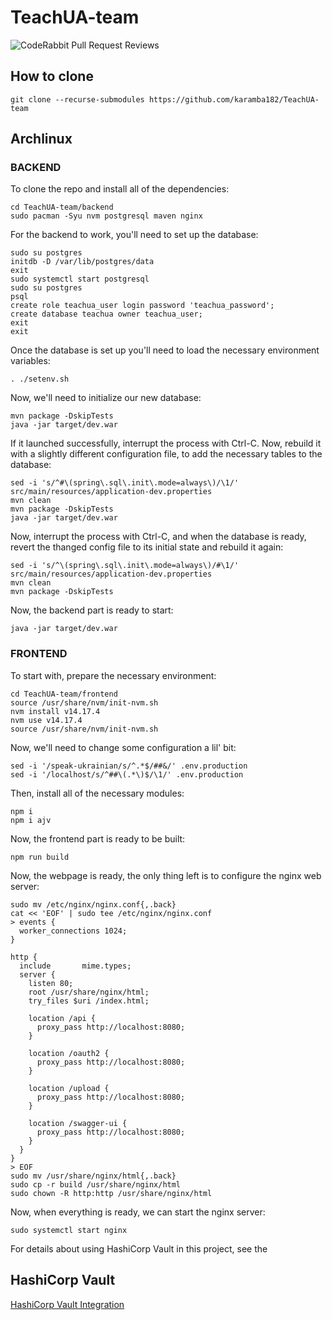# TeachUA-team

![CodeRabbit Pull Request Reviews](https://img.shields.io/coderabbit/prs/github/karamba182/TechUA-team?utm_source=oss&utm_medium=github&utm_campaign=karamba182%2FTechUA-team&labelColor=171717&color=FF570A&link=https%3A%2F%2Fcoderabbit.ai&label=CodeRabbit+Reviews)



## How to clone
```
git clone --recurse-submodules https://github.com/karamba182/TeachUA-team
```

## Archlinux

### BACKEND

To clone the repo and install all of the dependencies:
```
cd TeachUA-team/backend
sudo pacman -Syu nvm postgresql maven nginx
```

For the backend to work, you'll need to set up the database:
```
sudo su postgres
initdb -D /var/lib/postgres/data
exit
sudo systemctl start postgresql
sudo su postgres
psql
create role teachua_user login password 'teachua_password';
create database teachua owner teachua_user;
exit
exit
```
Once the database is set up you'll need to load the necessary environment
variables:
```
. ./setenv.sh
```
Now, we'll need to initialize our new database:
```
mvn package -DskipTests
java -jar target/dev.war
```
If it launched successfully, interrupt the process with Ctrl-C.
Now, rebuild it with a slightly different configuration file, to add the
necessary tables to the database:
```
sed -i 's/^#\(spring\.sql\.init\.mode=always\)/\1/' src/main/resources/application-dev.properties
mvn clean
mvn package -DskipTests
java -jar target/dev.war
```
Now, interrupt the process with Ctrl-C, and when the database is ready, revert
the thanged config file to its initial state and rebuild it again:
```
sed -i 's/^\(spring\.sql\.init\.mode=always\)/#\1/' src/main/resources/application-dev.properties
mvn clean
mvn package -DskipTests
```
Now, the backend part is ready to start:
```
java -jar target/dev.war
```

### FRONTEND
To start with, prepare the necessary environment:
```
cd TeachUA-team/frontend
source /usr/share/nvm/init-nvm.sh
nvm install v14.17.4
nvm use v14.17.4
source /usr/share/nvm/init-nvm.sh
```
Now, we'll need to change some configuration a lil' bit:
```
sed -i '/speak-ukrainian/s/^.*$/##&/' .env.production
sed -i '/localhost/s/^##\(.*\)$/\1/' .env.production
```
Then, install all of the necessary modules:
```
npm i
npm i ajv
```
Now, the frontend part is ready to be built:
```
npm run build
```
Now, the webpage is ready, the only thing left is to configure the nginx web
server:
```
sudo mv /etc/nginx/nginx.conf{,.back}
cat << 'EOF' | sudo tee /etc/nginx/nginx.conf
> events {
  worker_connections 1024;
}

http {
  include       mime.types;
  server {
    listen 80;
    root /usr/share/nginx/html;
    try_files $uri /index.html;

    location /api {
      proxy_pass http://localhost:8080;
    }

    location /oauth2 {
      proxy_pass http://localhost:8080;
    }

    location /upload {
      proxy_pass http://localhost:8080;
    }

    location /swagger-ui {
      proxy_pass http://localhost:8080;
    }
  }
}
> EOF
sudo mv /usr/share/nginx/html{,.back}
sudo cp -r build /usr/share/nginx/html
sudo chown -R http:http /usr/share/nginx/html
```
Now, when everything is ready, we can start the nginx server:
```
sudo systemctl start nginx
```

For details about using HashiCorp Vault in this project, see the




##  HashiCorp Vault

[HashiCorp Vault Integration](https://github.com/karamba182/TeachUA-team/wiki/HashiCorp-Vault-Integration)

